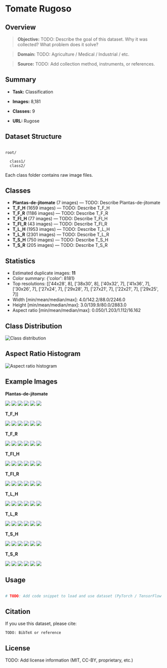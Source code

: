 # Tomate Rugoso

## Overview

> **Objective:** TODO: Describe the goal of this dataset. Why it was collected? What problem does it solve?

> **Domain:** TODO: Agriculture / Medical / Industrial / etc.

> **Source:** TODO: Add collection method, instruments, or references.


## Summary

- **Task:** Classification

- **Images:** 8,181

- **Classes:** 9

- **URL:** Rugose


## Dataset Structure

```

root/

  class1/
  class2/

```

Each class folder contains raw image files.


## Classes

- **Plantas-de-jitomate** (7 images) — TODO: Describe Plantas-de-jitomate
- **T_F_H** (1659 images) — TODO: Describe T_F_H
- **T_F_R** (1186 images) — TODO: Describe T_F_R
- **T_Fl_H** (77 images) — TODO: Describe T_Fl_H
- **T_Fl_R** (43 images) — TODO: Describe T_Fl_R
- **T_L_H** (1953 images) — TODO: Describe T_L_H
- **T_L_R** (2301 images) — TODO: Describe T_L_R
- **T_S_H** (750 images) — TODO: Describe T_S_H
- **T_S_R** (205 images) — TODO: Describe T_S_R

## Statistics

- Estimated duplicate images: **11**
- Color summary: {'color': 8181}
- Top resolutions: [['44x28', 8], ['38x30', 8], ['40x32', 7], ['41x36', 7], ['30x26', 7], ['27x24', 7], ['29x28', 7], ['27x21', 7], ['22x21', 7], ['29x25', 7]]
- Width [min/mean/median/max]: 4.0/142.2/88.0/2246.0
- Height [min/mean/median/max]: 3.0/139.9/80.0/2883.0
- Aspect ratio [min/mean/median/max]: 0.050/1.203/1.112/16.162

## Class Distribution

![Class distribution](class_distribution.png)

## Aspect Ratio Histogram

![Aspect ratio histogram](aspect_ratio_hist.png)

## Example Images

**Plantas-de-jitomate**

![](thumbs\Plantas-de-jitomate_01.jpg) ![](thumbs\Plantas-de-jitomate_02.jpg) ![](thumbs\Plantas-de-jitomate_03.jpg) ![](thumbs\Plantas-de-jitomate_04.jpg) ![](thumbs\Plantas-de-jitomate_05.jpg) ![](thumbs\Plantas-de-jitomate_06.jpg)

**T_F_H**

![](thumbs\T_F_H_01.jpg) ![](thumbs\T_F_H_02.jpg) ![](thumbs\T_F_H_03.jpg) ![](thumbs\T_F_H_04.jpg) ![](thumbs\T_F_H_05.jpg) ![](thumbs\T_F_H_06.jpg)

**T_F_R**

![](thumbs\T_F_R_01.jpg) ![](thumbs\T_F_R_02.jpg) ![](thumbs\T_F_R_03.jpg) ![](thumbs\T_F_R_04.jpg) ![](thumbs\T_F_R_05.jpg) ![](thumbs\T_F_R_06.jpg)

**T_Fl_H**

![](thumbs\T_Fl_H_01.jpg) ![](thumbs\T_Fl_H_02.jpg) ![](thumbs\T_Fl_H_03.jpg) ![](thumbs\T_Fl_H_04.jpg) ![](thumbs\T_Fl_H_05.jpg) ![](thumbs\T_Fl_H_06.jpg)

**T_Fl_R**

![](thumbs\T_Fl_R_01.jpg) ![](thumbs\T_Fl_R_02.jpg) ![](thumbs\T_Fl_R_03.jpg) ![](thumbs\T_Fl_R_04.jpg) ![](thumbs\T_Fl_R_05.jpg) ![](thumbs\T_Fl_R_06.jpg)

**T_L_H**

![](thumbs\T_L_H_01.jpg) ![](thumbs\T_L_H_02.jpg) ![](thumbs\T_L_H_03.jpg) ![](thumbs\T_L_H_04.jpg) ![](thumbs\T_L_H_05.jpg) ![](thumbs\T_L_H_06.jpg)

**T_L_R**

![](thumbs\T_L_R_01.jpg) ![](thumbs\T_L_R_02.jpg) ![](thumbs\T_L_R_03.jpg) ![](thumbs\T_L_R_04.jpg) ![](thumbs\T_L_R_05.jpg) ![](thumbs\T_L_R_06.jpg)

**T_S_H**

![](thumbs\T_S_H_01.jpg) ![](thumbs\T_S_H_02.jpg) ![](thumbs\T_S_H_03.jpg) ![](thumbs\T_S_H_04.jpg) ![](thumbs\T_S_H_05.jpg) ![](thumbs\T_S_H_06.jpg)

**T_S_R**

![](thumbs\T_S_R_01.jpg) ![](thumbs\T_S_R_02.jpg) ![](thumbs\T_S_R_03.jpg) ![](thumbs\T_S_R_04.jpg) ![](thumbs\T_S_R_05.jpg) ![](thumbs\T_S_R_06.jpg)

## Usage

```python

# TODO: Add code snippet to load and use dataset (PyTorch / TensorFlow / etc.)

```

## Citation

If you use this dataset, please cite:

```
TODO: BibTeX or reference
```

## License

TODO: Add license information (MIT, CC-BY, proprietary, etc.)

